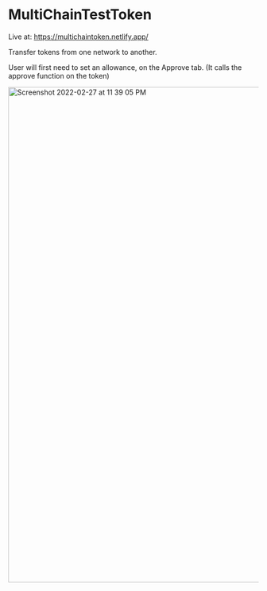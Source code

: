 # MultiChainTestToken

Live at: https://multichaintoken.netlify.app/

Transfer tokens from one network to another.

User will first need to set an allowance, on the Approve tab. (It calls the approve function on the token)


<img width="998" alt="Screenshot 2022-02-27 at 11 39 05 PM" src="https://user-images.githubusercontent.com/72552910/155894318-d35766ba-c578-4802-8762-e2adfdc459fc.png">

